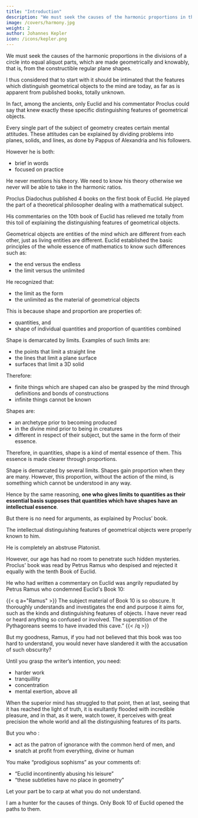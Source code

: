```yaml
---
title: "Introduction"
description: "We must seek the causes of the harmonic proportions in the divisions of a circle into equal aliquot parts, which are made geometrically"
image: /covers/harmony.jpg
weight: 2
author: Johannes Kepler
icon: /icons/kepler.png
---
```




We must seek the causes of the harmonic proportions in the divisions of a circle into equal aliquot parts, which are made geometrically and knowably, that is, from the constructible regular plane shapes. 

I thus considered that to start with it should be intimated that the features which distinguish geometrical objects to the mind are today, as far as is apparent from published books, totally unknown. 

In fact, among the ancients, only Euclid and his commentator Proclus could say that knew exactly these specific distinguishing features of geometrical objects. 

Every single part of the subject of geometry creates certain mental attitudes. These attitudes can be explained by dividing problems into planes, solids, and lines, as done by Pappus of Alexandria and his followers. 

However he is both:
- brief in words
- focused on practice

He never mentions his theory. We need to know his theory otherwise we never will be able to take in the harmonic ratios. 

Proclus Diadochus published 4 books on the first book of Euclid. He played the part of a theoretical philosopher dealing with a mathematical subject.

His commentaries on the 10th book of Euclid has relieved me totally from this toil of explaining the distinguishing features of geometrical objects.


Geometrical objects are entities of the mind which are different from each other, just as living entities are different. Euclid established the basic principles of the whole essence of mathematics to know such differences such as:
- the end versus the endless
- the limit versus the unlimited

<!-- For from the very outset it is readily apparent that those distinctions between  would have been known, since he 
 as the same which also pervade all entities and generate them all from themselves, --> 

He recognized that:
- the limit as the form
- the unlimited as the material of geometrical objects

This is because shape and proportion are properties of:
- quantities, and
- shape of individual quantities and proportion of quantities combined 

Shape is demarcated by limits. Examples of such limits are:
- the points that limit a straight line
- the lines that limit a plane surface
- surfaces that limit a 3D solid

Therefore:
- finite things which are shaped can also be grasped by the mind through definitions and bonds of constructions
- infinite things cannot be known 

Shapes are:
- an archetype prior to becoming produced
- in the divine mind prior to being in creatures
- different in respect of their subject, but the same in the form of their essence. 

Therefore, in quantities, shape is a kind of mental essence of them. This essence is made clearer through proportions.

<!-- , or understanding is their essential distinguishing feature. That is much clearer from the case of . -->

Shape is demarcated by several limits. Shapes gain proportion when they are many. However, this proportion, without the action of the mind, is something which cannot be understood in any way.

 <!-- it comes about that on account of their being plural shape partakes of proportions.  -->

Hence by the same reasoning, **one who gives limits to quantities as their essential basis supposes that quantities which have shapes have an intellectual essence**. 

But there is no need for arguments, as explained by Proclus’ book. 

The intellectual distinguishing features of geometrical objects were properly known to him. 
<!-- , although he does not make such an open and conspicuous declaration of that point as a separate thing on its own, so as to put even a dozing reader in mind of it.  -->

He is completely an abstruse Platonist. 
 <!-- swathed in most plentiful doctrines of rather  philosophy; and among them is this point, which is the single argument of this Book. -->

However, our age has had no room to penetrate such hidden mysteries. Proclus' book was read by Petrus Ramus who <!-- , but as far as the core of philosophy is concerned, it was  --> despised and rejected it equally with the tenth Book of Euclid.

He who had written a commentary on Euclid was angrily repudiated by Petrus Ramus who condemned Euclid's Book 10:
<!-- and instructed ’ to lose his voice, as if he had written a defense for him.  -->

<!-- The unjust and peevish anger of a hostile critic turns against Euclid as if he were on criticism trial: the tenth Book of Euclid  -->
<!-- was condemned to the atrocious sentence of not being read, though if it were read and understood it could
lay bare the secrets of philosophy. -->

<!-- Read the words of Ramus, than which he has never uttered anything more unworthy of Ramus. (ScholaeMathematicae {MathematicalSchools), Book 21.)  -->

 <!-- in literature or the arts — obscurity, I mean, not for the understanding of what Euclid is saying (for that may be quite clear to the unlearned and unlettered if they pay attention to it, that is only what is there and what is present in the text)  -->

{{< q a="Ramus" >}}
The subject material of Book 10 is so obscure. It thoroughly understands and investigates the end and purpose it aims for, such as the kinds and distinguishing features of objects. I have never read or heard anything so confused or involved. The superstition of the Pythagoreans seems to have invaded this cave.”
{{< /q >}}

But my goodness, Ramus, if you had not believed that this book was too hard to understand, you would never have slandered it with the accusation of such obscurity? 

Until you grasp the writer’s intention, you need:
- harder work
- tranquillity
- concentration
- mental exertion, above all

When the superior mind has struggled to that point, then at last, seeing that it has reached the light of truth, it is exultantly flooded with incredible pleasure, and in that, as it were, watch tower, it perceives with great precision the
whole world and all the distinguishing features of its parts. 

But you who :
- act as the patron of ignorance with the common herd of men, and
- snatch at profit from everything, divine or human

You make “prodigious sophisms” as your comments of:
- “Euclid incontinently abusing his leisure” 
- “these subtleties have no place in geometry” 

Let your part be to carp at what you do not understand.

I am a hunter for the causes of things. Only Book 10 of Euclid opened the paths to them.

